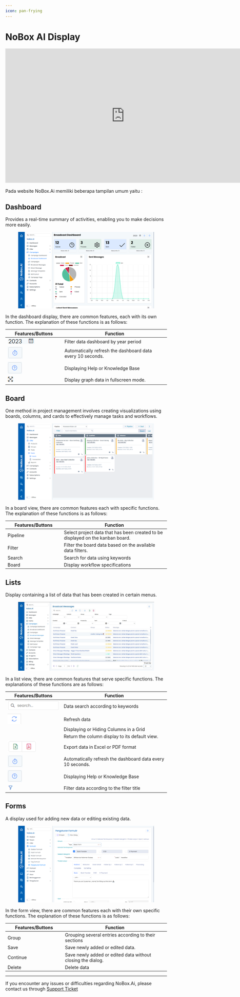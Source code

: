 ```yaml
---
icon: pan-frying
---
```


# <i class="fa-regular fa-house"></i> NoBox AI Display

<iframe width="742" height="418" src="https://www.youtube.com/embed/KNauz2G7IGU/" title="01. Instalasi NoBox Desktop" frameborder="0" allow="accelerometer; autoplay; clipboard-write; encrypted-media; gyroscope; picture-in-picture; web-share" referrerpolicy="strict-origin-when-cross-origin" allowfullscreen></iframe>

Pada website NoBox.Ai memiliki beberapa tampilan umum yaitu :

## **Dashboard**

Provides a real-time summary of activities, enabling you to make decisions more easily.

<figure><img src="../.gitbook/assets/Broadcast Dashboard (1).png" alt=""><figcaption></figcaption></figure>

In the dashboard display, there are common features, each with its own function. The explanation of these functions is as follows:

<table><thead><tr><th width="163.4000244140625">Features/Buttons</th><th>Function</th></tr></thead><tbody><tr><td><img src="../.gitbook/assets/filter thn.png" alt=""></td><td>Filter data dashboard by year period</td></tr><tr><td><img src="../.gitbook/assets/Auto Refresh.png" alt=""></td><td>Automatically refresh the dashboard data every 10 seconds.</td></tr><tr><td><img src="../.gitbook/assets/bantuan.png" alt=""></td><td>Displaying Help or Knowledge Base</td></tr><tr><td><img src="../.gitbook/assets/fullscreen.png" alt=""></td><td>Display graph data in fullscreen mode.</td></tr></tbody></table>

## **Board**

One method in project management involves creating visualizations using boards, columns, and cards to effectively manage tasks and workflows.

<figure><img src="../.gitbook/assets/Deals.png" alt=""><figcaption></figcaption></figure>

In a board view, there are common features each with specific functions. The explanation of these functions is as follows:

<table><thead><tr><th width="161.79998779296875">Features/Buttons</th><th>Function</th></tr></thead><tbody><tr><td>Pipeline</td><td>Select project data that has been created to be displayed on the kanban board.</td></tr><tr><td>Filter</td><td>Filter the board data based on the available data filters.</td></tr><tr><td>Search</td><td>Search for data using keywords</td></tr><tr><td>Board</td><td>Display workflow specifications</td></tr></tbody></table>

## **Lists**

Display containing a list of data that has been created in certain menus.

<figure><img src="../.gitbook/assets/Broadcast Messagee.jpg" alt=""><figcaption></figcaption></figure>

In a list view, there are common features that serve specific functions. The explanations of these functions are as follows:

<table><thead><tr><th width="161">Features/Buttons</th><th>Function</th></tr></thead><tbody><tr><td><img src="../.gitbook/assets/search.png" alt=""></td><td>Data search according to keywords</td></tr><tr><td><img src="../.gitbook/assets/refresh.png" alt=""><br></td><td>Refresh data</td></tr><tr><td><img src="https://crm.nobox.ai/media/public/Knowladge%20Base%20New/Campaigns/column%20picker.png" alt=""><br></td><td>Displaying or Hiding Columns in a Grid</td></tr><tr><td><img src="https://crm.nobox.ai/media/public/Knowladge%20Base%20New/Campaigns/restore.png" alt=""><br></td><td>Return the column display to its default view.</td></tr><tr><td><img src="../.gitbook/assets/cetak.png" alt=""><br></td><td>Export data in Excel or PDF format</td></tr><tr><td><img src="../.gitbook/assets/Auto Refresh (1).png" alt=""></td><td>Automatically refresh the dashboard data every 10 seconds.</td></tr><tr><td><img src="../.gitbook/assets/bantuan.png" alt=""></td><td>Displaying Help or Knowledge Base</td></tr><tr><td><img src="../.gitbook/assets/Filter.png" alt=""></td><td>Filter data according to the filter title</td></tr></tbody></table>

## **Forms**

A display used for adding new data or editing existing data.

<figure><img src="../.gitbook/assets/Pengaturan Formulir.png" alt=""><figcaption></figcaption></figure>

In the form view, there are common features each with their own specific functions. The explanation of these functions is as follows:

<table><thead><tr><th width="165">Features/Buttons</th><th>Function</th></tr></thead><tbody><tr><td>Group</td><td>Grouping several entries according to their sections</td></tr><tr><td>Save</td><td>Save newly added or edited data.</td></tr><tr><td>Continue</td><td>Save newly added or edited data without closing the dialog.</td></tr><tr><td>Delete</td><td>Delete data</td></tr></tbody></table>

---

If you encounter any issues or difficulties regarding NoBox.Ai, please contact us through [Support Ticket](https://crm.mynobox.com/clients/tickets)
